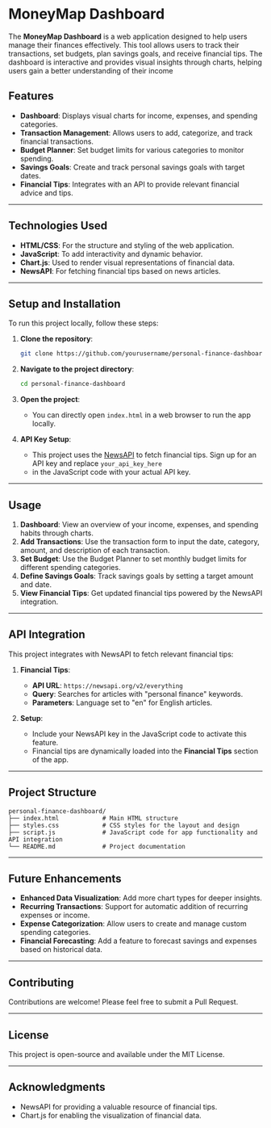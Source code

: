 
# MoneyMap Dashboard

The **MoneyMap Dashboard** is a web application designed to help users manage their finances effectively. 
This tool allows users to track their transactions, set budgets, plan savings goals, and receive financial tips. 
The dashboard is interactive and provides visual insights through charts, helping users gain a better understanding of their income
## Features

- **Dashboard**: Displays visual charts for income, expenses, and spending categories.
- **Transaction Management**: Allows users to add, categorize, and track financial transactions.
- **Budget Planner**: Set budget limits for various categories to monitor spending.
- **Savings Goals**: Create and track personal savings goals with target dates.
- **Financial Tips**: Integrates with an API to provide relevant financial advice and tips.

---

## Technologies Used

- **HTML/CSS**: For the structure and styling of the web application.
- **JavaScript**: To add interactivity and dynamic behavior.
- **Chart.js**: Used to render visual representations of financial data.
- **NewsAPI**: For fetching financial tips based on news articles.

---

## Setup and Installation

To run this project locally, follow these steps:

1. **Clone the repository**:
    ```bash
    git clone https://github.com/yourusername/personal-finance-dashboard.git
    ```
   
2. **Navigate to the project directory**:
    ```bash
    cd personal-finance-dashboard
    ```

3. **Open the project**:
   - You can directly open `index.html` in a web browser to run the app locally.

4. **API Key Setup**:
   - This project uses the [NewsAPI](https://newsapi.org/) to fetch financial tips. Sign up for an API key and replace `your_api_key_here`
   -  in the JavaScript code with your actual API key.

---

## Usage

1. **Dashboard**: View an overview of your income, expenses, and spending habits through charts.
2. **Add Transactions**: Use the transaction form to input the date, category, amount, and description of each transaction.
3. **Set Budget**: Use the Budget Planner to set monthly budget limits for different spending categories.
4. **Define Savings Goals**: Track savings goals by setting a target amount and date.
5. **View Financial Tips**: Get updated financial tips powered by the NewsAPI integration.

---

## API Integration

This project integrates with NewsAPI to fetch relevant financial tips:

1. **Financial Tips**:
   - **API URL**: `https://newsapi.org/v2/everything`
   - **Query**: Searches for articles with "personal finance" keywords.
   - **Parameters**: Language set to "en" for English articles.
   
2. **Setup**:
   - Include your NewsAPI key in the JavaScript code to activate this feature.
   - Financial tips are dynamically loaded into the **Financial Tips** section of the app.

---

## Project Structure

```
personal-finance-dashboard/
├── index.html            # Main HTML structure
├── styles.css            # CSS styles for the layout and design
├── script.js             # JavaScript code for app functionality and API integration
└── README.md             # Project documentation
```

---

## Future Enhancements

- **Enhanced Data Visualization**: Add more chart types for deeper insights.
- **Recurring Transactions**: Support for automatic addition of recurring expenses or income.
- **Expense Categorization**: Allow users to create and manage custom spending categories.
- **Financial Forecasting**: Add a feature to forecast savings and expenses based on historical data.

---

## Contributing

Contributions are welcome! Please feel free to submit a Pull Request.

---

## License

This project is open-source and available under the MIT License.

---

## Acknowledgments

- NewsAPI for providing a valuable resource of financial tips.
- Chart.js for enabling the visualization of financial data.

